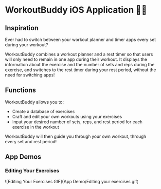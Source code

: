 #  WorkoutBuddy iOS Application :weight_lifting_man:

## Inspiration
Ever had to switch between your workout planner and timer apps every set during your workout?

WorkoutBuddy combines a workout planner and a rest timer so that users will only need to remain in one app during their workout. It displays the information about the exercise and the number of sets and reps during the exercise, and switches to the rest timer during your rest period, without the need for switching apps!

## Functions
WorkoutBuddy allows you to:
* Create a database of exercises
* Craft and edit your own workouts using your exercises
* Input your desired number of sets, reps, and rest period for each exercise in the workout

WorkoutBuddy will then guide you through your own workout, through every set and rest period!

## App Demos

### Editing Your Exercises

![Editing Your Exercises GIF](App Demo/Editing your exercises.gif)





